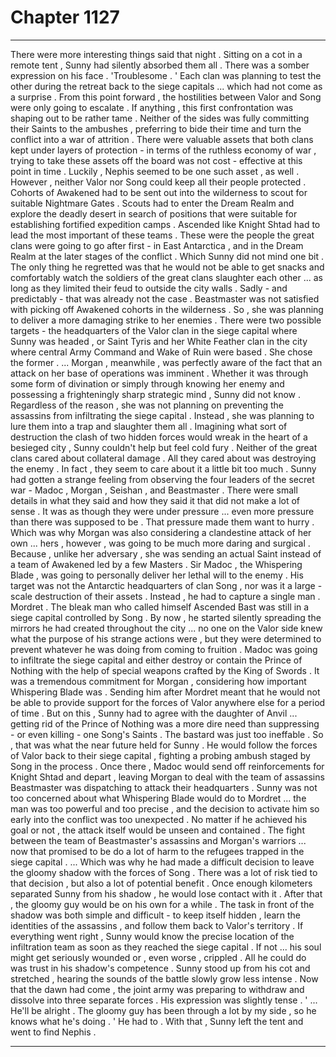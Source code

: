 
# Chapter 1127


---

There were more interesting things said that night . Sitting on a cot in a remote tent , Sunny had silently absorbed them all . There was a somber expression on his face .
'Troublesome . '
Each clan was planning to test the other during the retreat back to the siege capitals ... which had not come as a surprise . From this point forward , the hostilities between Valor and Song were only going to escalate . If anything , this first confrontation was shaping out to be rather tame .
Neither of the sides was fully committing their Saints to the ambushes , preferring to bide their time and turn the conflict into a war of attrition . There were valuable assets that both clans kept under layers of protection - in terms of the ruthless economy of war , trying to take these assets off the board was not cost - effective at this point in time .
Luckily , Nephis seemed to be one such asset , as well .
However , neither Valor nor Song could keep all their people protected . Cohorts of Awakened had to be sent out into the wilderness to scout for suitable Nightmare Gates . Scouts had to enter the Dream Realm and explore the deadly desert in search of positions that were suitable for establishing fortified expedition camps . Ascended like Knight Shtad had to lead the most important of these teams .
These were the people the great clans were going to go after first - in East Antarctica , and in the Dream Realm at the later stages of the conflict .
Which Sunny did not mind one bit . The only thing he regretted was that he would not be able to get snacks and comfortably watch the soldiers of the great clans slaughter each other ... as long as they limited their feud to outside the city walls .
Sadly - and predictably - that was already not the case .
Beastmaster was not satisfied with picking off Awakened cohorts in the wilderness . So , she was planning to deliver a more damaging strike to her enemies .
There were two possible targets - the headquarters of the Valor clan in the siege capital where Sunny was headed , or Saint Tyris and her White Feather clan in the city where central Army Command and Wake of Ruin were based .
She chose the former .
... Morgan , meanwhile , was perfectly aware of the fact that an attack on her base of operations was imminent . Whether it was through some form of divination or simply through knowing her enemy and possessing a frighteningly sharp strategic mind , Sunny did not know . Regardless of the reason , she was not planning on preventing the assassins from infiltrating the siege capital .
Instead , she was planning to lure them into a trap and slaughter them all .
Imagining what sort of destruction the clash of two hidden forces would wreak in the heart of a besieged city , Sunny couldn't help but feel cold fury . Neither of the great clans cared about collateral damage . All they cared about was destroying the enemy .
In fact , they seem to care about it a little bit too much .
Sunny had gotten a strange feeling from observing the four leaders of the secret war - Madoc , Morgan , Seishan , and Beastmaster . There were small details in what they said and how they said it that did not make a lot of sense . It was as though they were under pressure ... even more pressure than there was supposed to be . That pressure made them want to hurry .
Which was why Morgan was also considering a clandestine attack of her own ... hers , however , was going to be much more daring and surgical .
Because , unlike her adversary , she was sending an actual Saint instead of a team of Awakened led by a few Masters . Sir Madoc , the Whispering Blade , was going to personally deliver her lethal will to the enemy .
His target was not the Antarctic headquarters of clan Song , nor was it a large - scale destruction of their assets . Instead , he had to capture a single man .
Mordret .
The bleak man who called himself Ascended Bast was still in a siege capital controlled by Song . By now , he started silently spreading the mirrors he had created throughout the city ... no one on the Valor side knew what the purpose of his strange actions were , but they were determined to prevent whatever he was doing from coming to fruition .
Madoc was going to infiltrate the siege capital and either destroy or contain the Prince of Nothing with the help of special weapons crafted by the King of Swords .
It was a tremendous commitment for Morgan , considering how important Whispering Blade was . Sending him after Mordret meant that he would not be able to provide support for the forces of Valor anywhere else for a period of time . But on this , Sunny had to agree with the daughter of Anvil ... getting rid of the Prince of Nothing was a more dire need than suppressing - or even killing - one Song's Saints .
The bastard was just too ineffable .
So , that was what the near future held for Sunny . He would follow the forces of Valor back to their siege capital , fighting a probing ambush staged by Song in the process . Once there , Madoc would send off reinforcements for Knight Shtad and depart , leaving Morgan to deal with the team of assassins Beastmaster was dispatching to attack their headquarters .
Sunny was not too concerned about what Whispering Blade would do to Mordret ... the man was too powerful and too precise , and the decision to activate him so early into the conflict was too unexpected . No matter if he achieved his goal or not , the attack itself would be unseen and contained .
The fight between the team of Beastmaster's assassins and Morgan's warriors ... now that promised to be do a lot of harm to the refugees trapped in the siege capital .
... Which was why he had made a difficult decision to leave the gloomy shadow with the forces of Song .
There was a lot of risk tied to that decision , but also a lot of potential benefit . Once enough kilometers separated Sunny from his shadow , he would lose contact with it . After that , the gloomy guy would be on his own for a while . The task in front of the shadow was both simple and difficult - to keep itself hidden , learn the identities of the assassins , and follow them back to Valor's territory .
If everything went right , Sunny would know the precise location of the infiltration team as soon as they reached the siege capital . If not ... his soul might get seriously wounded or , even worse , crippled .
All he could do was trust in his shadow's competence .
Sunny stood up from his cot and stretched , hearing the sounds of the battle slowly grow less intense . Now that the dawn had come , the joint army was preparing to withdraw and dissolve into three separate forces .
His expression was slightly tense .
' ... He'll be alright . The gloomy guy has been through a lot by my side , so he knows what he's doing . '
He had to .
With that , Sunny left the tent and went to find Nephis .

---

